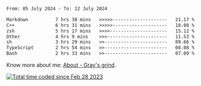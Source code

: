 <!--START_SECTION:waka-->

```txt
From: 05 July 2024 - To: 12 July 2024

Markdown          7 hrs 38 mins   >>>>>--------------------   21.17 %
C++               6 hrs 31 mins   >>>>>--------------------   18.08 %
zsh               5 hrs 27 mins   >>>>---------------------   15.12 %
Other             4 hrs 9 mins    >>>----------------------   11.53 %
sh                3 hrs 29 mins   >>-----------------------   09.66 %
TypeScript        2 hrs 54 mins   >>-----------------------   08.08 %
Bash              2 hrs 33 mins   >>-----------------------   07.09 %
```

<!--END_SECTION:waka-->

<!-- [![grayxu's github stats](https://github-readme-stats.vercel.app/api?username=grayxu&count_private=true&show_icons=true)](https://github.com/grayxu) -->

Know more about me: [About - Gray's grind](https://www.grayxu.cn/).
<p align="left">
  <a href="https://wakatime.com/@c69eb31e-43a1-463f-8968-c3449e386f57"><img src="https://wakatime.com/badge/user/c69eb31e-43a1-463f-8968-c3449e386f57.svg" title="Total time coded since Feb 28 2023" /></a>
</p>

